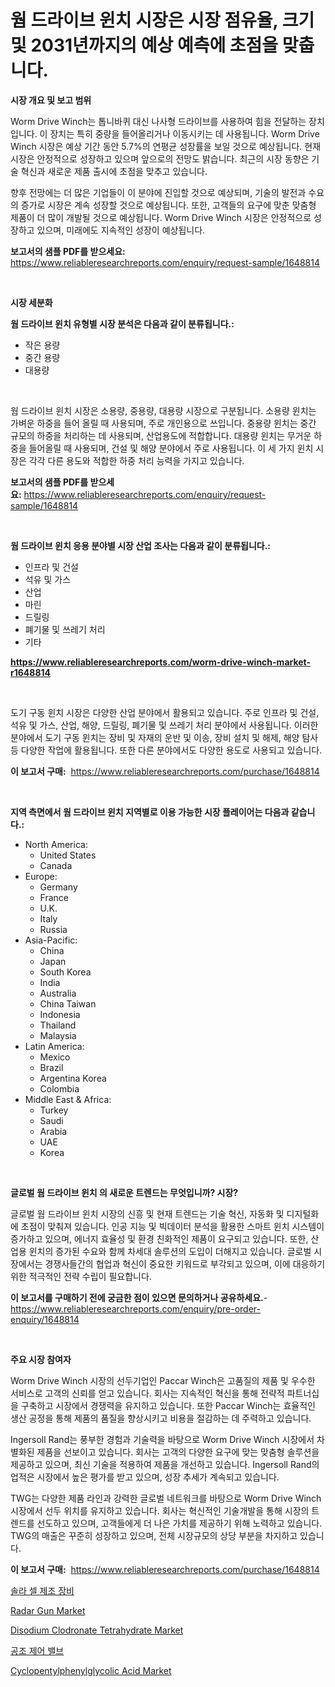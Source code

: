 <p><h1>웜 드라이브 윈치 시장은 시장 점유율, 크기 및 2031년까지의 예상 예측에 초점을 맞춥니다.</h1></p><p><strong>시장 개요 및 보고 범위</strong></p>
<p><p>Worm Drive Winch는 톱니바퀴 대신 나사형 드라이브를 사용하여 힘을 전달하는 장치입니다. 이 장치는 특히 중량을 들어올리거나 이동시키는 데 사용됩니다. Worm Drive Winch 시장은 예상 기간 동안 5.7%의 연평균 성장률을 보일 것으로 예상됩니다. 현재 시장은 안정적으로 성장하고 있으며 앞으로의 전망도 밝습니다. 최근의 시장 동향은 기술 혁신과 새로운 제품 출시에 초점을 맞추고 있습니다. </p><p>향후 전망에는 더 많은 기업들이 이 분야에 진입할 것으로 예상되며, 기술의 발전과 수요의 증가로 시장은 계속 성장할 것으로 예상됩니다. 또한, 고객들의 요구에 맞춘 맞춤형 제품이 더 많이 개발될 것으로 예상됩니다. Worm Drive Winch 시장은 안정적으로 성장하고 있으며, 미래에도 지속적인 성장이 예상됩니다.</p></p>
<p><strong>보고서의 샘플 PDF를 받으세요:</strong> <a href="https://www.reliableresearchreports.com/enquiry/request-sample/1648814">https://www.reliableresearchreports.com/enquiry/request-sample/1648814</a></p>
<p>&nbsp;</p>
<p><strong>시장 세분화</strong></p>
<p><strong>웜 드라이브 윈치 유형별 시장 분석은 다음과 같이 분류됩니다.:</strong></p>
<p><ul><li>작은 용량</li><li>중간 용량</li><li>대용량</li></ul></p>
<p>&nbsp;</p>
<p><p>웜 드라이브 윈치 시장은 소용량, 중용량, 대용량 시장으로 구분됩니다. 소용량 윈치는 가벼운 하중을 들어 올릴 때 사용되며, 주로 개인용으로 쓰입니다. 중용량 윈치는 중간 규모의 하중을 처리하는 데 사용되며, 산업용도에 적합합니다. 대용량 윈치는 무거운 하중을 들어올릴 때 사용되며, 건설 및 해양 분야에서 주로 사용됩니다. 이 세 가지 윈치 시장은 각각 다른 용도와 적합한 하중 처리 능력을 가지고 있습니다.</p></p>
<p><strong>보고서의 샘플 PDF를 받으세요:</strong>&nbsp;<a href="https://www.reliableresearchreports.com/enquiry/request-sample/1648814">https://www.reliableresearchreports.com/enquiry/request-sample/1648814</a></p>
<p>&nbsp;</p>
<p><strong> 웜 드라이브 윈치 응용 분야별 시장 산업 조사는 다음과 같이 분류됩니다.:</strong></p>
<p><ul><li>인프라 및 건설</li><li>석유 및 가스</li><li>산업</li><li>마린</li><li>드릴링</li><li>폐기물 및 쓰레기 처리</li><li>기타</li></ul></p>
<p><strong><a href="https://www.reliableresearchreports.com/worm-drive-winch-market-r1648814">https://www.reliableresearchreports.com/worm-drive-winch-market-r1648814</a></strong></p>
<p>&nbsp;</p>
<p><p>도기 구동 윈치 시장은 다양한 산업 분야에서 활용되고 있습니다. 주로 인프라 및 건설, 석유 및 가스, 산업, 해양, 드릴링, 폐기물 및 쓰레기 처리 분야에서 사용됩니다. 이러한 분야에서 도기 구동 윈치는 장비 및 자재의 운반 및 이송, 장비 설치 및 해제, 해양 탐사 등 다양한 작업에 활용됩니다. 또한 다른 분야에서도 다양한 용도로 사용되고 있습니다.</p></p>
<p><strong>이 보고서 구매:</strong>&nbsp; <a href="https://www.reliableresearchreports.com/purchase/1648814">https://www.reliableresearchreports.com/purchase/1648814</a></p>
<p>&nbsp;</p>
<p><strong>지역 측면에서 웜 드라이브 윈치 지역별로 이용 가능한 시장 플레이어는 다음과 같습니다.:</strong></p>
<p><ul>
    <li>
        North America:
        <ul>
            <li>United States</li>
            <li>Canada</li>
        </ul>
    </li>
    <li>
        Europe:
        <ul>
            <li>Germany</li>
            <li>France</li>
            <li>U.K.</li>
            <li>Italy</li>
            <li>Russia</li>
        </ul>
    </li>
    <li>
        Asia-Pacific:
        <ul>
            <li>China</li>
            <li>Japan</li>
            <li>South Korea</li>
            <li>India</li>
            <li>Australia</li>
            <li>China Taiwan</li>
            <li>Indonesia</li>
            <li>Thailand</li>
            <li>Malaysia</li>
        </ul>
    </li>
    <li>
        Latin America:
        <ul>
            <li>Mexico</li>
            <li>Brazil</li>
            <li>Argentina Korea</li>
            <li>Colombia</li>
        </ul>
    </li>
    <li>
        Middle East & Africa:
        <ul>
            <li>Turkey</li>
            <li>Saudi</li>
            <li>Arabia</li>
            <li>UAE</li>
            <li>Korea</li>
        </ul>
    </li>
    </ul></p>
<p>&nbsp;</p>
<p><strong>글로벌 웜 드라이브 윈치 의 새로운 트렌드는 무엇입니까? 시장?</strong></p>
<p><p>글로벌 웜 드라이브 윈치 시장의 신흥 및 현재 트렌드는 기술 혁신, 자동화 및 디지털화에 초점이 맞춰져 있습니다. 인공 지능 및 빅데이터 분석을 활용한 스마트 윈치 시스템이 증가하고 있으며, 에너지 효율성 및 환경 친화적인 제품이 요구되고 있습니다. 또한, 산업용 윈치의 증가된 수요와 함께 차세대 솔루션의 도입이 더해지고 있습니다. 글로벌 시장에서는 경쟁사들간의 협업과 혁신이 중요한 키워드로 부각되고 있으며, 이에 대응하기 위한 적극적인 전략 수립이 필요합니다.</p></p>
<p><strong>이 보고서를 구매하기 전에 궁금한 점이 있으면 문의하거나 공유하세요.</strong>- <a href="https://www.reliableresearchreports.com/enquiry/pre-order-enquiry/1648814">https://www.reliableresearchreports.com/enquiry/pre-order-enquiry/1648814</a></p>
<p>&nbsp;</p>
<p><strong>주요 시장 참여자</strong></p>
<p><p>Worm Drive Winch 시장의 선두기업인 Paccar Winch은 고품질의 제품 및 우수한 서비스로 고객의 신뢰를 얻고 있습니다. 회사는 지속적인 혁신을 통해 전략적 파트너십을 구축하고 시장에서 경쟁력을 유지하고 있습니다. 또한 Paccar Winch는 효율적인 생산 공정을 통해 제품의 품질을 향상시키고 비용을 절감하는 데 주력하고 있습니다.</p><p>Ingersoll Rand는 풍부한 경험과 기술력을 바탕으로 Worm Drive Winch 시장에서 차별화된 제품을 선보이고 있습니다. 회사는 고객의 다양한 요구에 맞는 맞춤형 솔루션을 제공하고 있으며, 최신 기술을 적용하여 제품을 개선하고 있습니다. Ingersoll Rand의 업적은 시장에서 높은 평가를 받고 있으며, 성장 추세가 계속되고 있습니다.</p><p>TWG는 다양한 제품 라인과 강력한 글로벌 네트워크를 바탕으로 Worm Drive Winch 시장에서 선두 위치를 유지하고 있습니다. 회사는 혁신적인 기술개발을 통해 시장의 트렌드를 선도하고 있으며, 고객들에게 더 나은 가치를 제공하기 위해 노력하고 있습니다. TWG의 매출은 꾸준히 성장하고 있으며, 전체 시장규모의 상당 부분을 차지하고 있습니다.</p></p>
<p><strong>이 보고서 구매:</strong>&nbsp;&nbsp;<a href="https://www.reliableresearchreports.com/purchase/1648814">https://www.reliableresearchreports.com/purchase/1648814</a></p>
<p><p><a href="https://github.com/darrellockm3ytan895656/Market-Research-Report-List-1/blob/main/941069628337.md">솔라 셀 제조 장비</a></p><p><a href="https://github.com/Sinjinluong3e0awx2m195k76/Market-Research-Report-List-2/blob/main/radar-gun-market.md">Radar Gun Market</a></p><p><a href="https://www.linkedin.com/pulse/disodium-clodronate-tetrahydrate-market-research-report-unlocks-jjjff?trackingId=KgCSPk3lgPToqIezw0dWkQ%3D%3D">Disodium Clodronate Tetrahydrate Market</a></p><p><a href="https://github.com/Penelolack456456/Market-Research-Report-List-1/blob/main/424262228336.md">공조 제어 밸브</a></p><p><a href="https://www.linkedin.com/pulse/cyclopentylphenylglycolic-acid-market-size-growth-forecast-from-smihf?trackingId=lBUMn4OeQEMVu8ycnl%2B1MA%3D%3D">Cyclopentylphenylglycolic Acid Market</a></p></p>